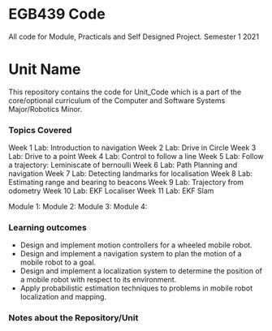 # EGB439 Code
 All code for Module, Practicals and Self Designed Project. Semester 1 2021

# Unit Name
This repository contains the code for Unit_Code which is a part of the core/optional curriculum of the Computer and Software Systems Major/Robotics Minor. 

### Topics Covered 
Week 1 Lab: Introduction to navigation
Week 2 Lab: Drive in Circle
Week 3 Lab: Drive to a point
Week 4 Lab: Control to follow a line
Week 5 Lab: Follow a trajectory: Leminiscate of bernoulli
Week 6 Lab: Path Planning and navigation
Week 7 Lab: Detecting landmarks for localisation
Week 8 Lab: Estimating range and bearing to beacons
Week 9 Lab: Trajectory from odometry
Week 10 Lab: EKF Localiser
Week 11 Lab: EKF Slam


Module 1:
Module 2:
Module 3:
Module 4:

### Learning outcomes
- Design and implement motion controllers for a wheeled mobile robot.
- Design and implement a navigation system to plan the motion of a mobile robot to a goal.
- Design and implement a localization system to determine the position of a mobile robot with respect to its environment.
- Apply probabilistic estimation techniques to problems in mobile robot localization and mapping.


### Notes about the Repository/Unit
